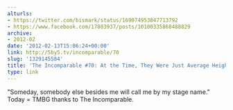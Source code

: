 ```yaml
---
alturls:
- https://twitter.com/bismark/status/169074953847713792
- https://www.facebook.com/17803937/posts/10100335868488829
archive:
- 2012-02
date: '2012-02-13T15:06:24+00:00'
link: http://5by5.tv/incomparable/70
slug: '1329145584'
title: 'The Incomparable #70: At the Time, They Were Just Average Height'
type: link
---
```


"Someday, somebody else besides me will call me by my stage name." Today = TMBG thanks to The Incomparable.

